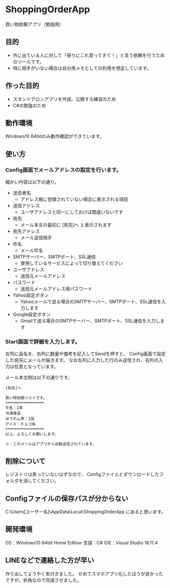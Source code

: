 # ShoppingOrderApp
買い物依頼アプリ（勉強用）

## 目的
- 外に出ている人に対して「帰りにこれ買ってきて！」と言う依頼を行うためのツールです。
- 特に相手がいない場合は自分用メモとしての利用を想定しています。

## 作った目的
- スタンドアロンアプリを作成、公開する練習のため
- C#の勉強のため

## 動作環境
Windows10 64bitのみ動作確認ができています。

## 使い方
### Config画面でメールアドレスの設定を行います。
細かい内容は以下の通り。
- 送信者名
  - アドレス帳に登録されていない場合に表示される項目
- 送信アドレス
  - ユーザアドレスと同一にしておけば間違いないです
- 宛先
  - メール本文の最初に [宛先]へ と表示されます
- 宛先アドレス
  - メール送信相手
- 件名
  - メール件名
- SMTPサーバー、SMTPポート、SSL通信
  - 使用しているサービスによって切り替えてください
- ユーザアドレス
  - 送信元メールアドレス
- パスワード
  - 送信元メールアドレス用パスワード
- Yahoo設定ボタン
  - Yahooメールで送る場合のSMTPサーバー、SMTPポート、SSL通信を入力します
- Google設定ボタン
  - Gmailで送る場合のSMTPサーバー、SMTPポート、SSL通信を入力します

### Start画面で詳細を入力します。
左列に品名を、右列に数量や備考を記入してSendを押すと、
Config画面で設定した宛先にメールが届きます。
なお左列に入力した行のみ送信され、右列の入力は任意となっています。

メール本文例は以下の通りです。
```
[宛先]へ

買い物依頼リストです。
=================
牛乳：2本
冷凍食品
ほうれん草：1袋
アイス：チョコ味
=================
以上、よろしくお願いします。

※：このメールはアプリから自動送信されています。
```

## 削除について
レジストリは弄っていないはずなので、
Configファイルとダウンロードしたフォルダを消してください。

## Configファイルの保存パスが分からない
C:\Users\[ユーザー名]\AppData\Local\ShoppingOrderApp
にあると思います。

## 開発環境
OS：Windows10 64bit Home Edition
言語：C#
IDE：Visual Studio 16.11.4

## LINEなどで連絡した方が早い
作り出してようやく気付きました。
せめてスマホアプリ化したほうが良かったですが、折角なので完成させました。
